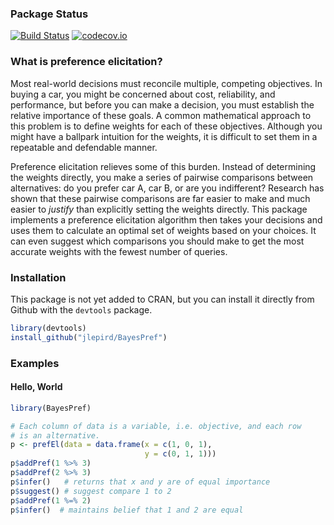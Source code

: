 ### Package Status
[![Build Status](https://travis-ci.org/jlepird/BayesPref.png)](https://travis-ci.org/jlepird/BayesPref)
[![codecov.io](https://codecov.io/gh/jlepird/BayesPref/coverage.svg?branch=master)](https://codecov.io/gh/jlepird/BayesPref?branch=master)

### What is preference elicitation?
Most real-world decisions must reconcile multiple, competing objectives. In buying a car, you might be concerned about cost, reliability, and performance, but before you can make a decision, you must establish the relative importance of these goals. A common mathematical approach to this problem is to define weights for each of these objectives. Although you might have a ballpark intuition for the weights, it is difficult to set them in a repeatable and defendable manner. 

Preference elicitation relieves some of this burden. Instead of determining the weights directly, you make a series of pairwise comparisons between alternatives: do you prefer car A, car B, or are you indifferent? Research has shown that these pairwise comparisons are far easier to make and much easier to *justify* than explicitly setting the weights directly.  This package implements a preference elicitation algorithm then takes your decisions and uses them to calculate an optimal set of weights based on your choices. It can even suggest which comparisons you should make to get the most accurate weights with the fewest number of queries. 

### Installation
This package is not yet added to CRAN, but you can install it directly from Github with the ```devtools``` package. 
```R
library(devtools)
install_github("jlepird/BayesPref")
```

### Examples
#### Hello, World
```R
library(BayesPref)

# Each column of data is a variable, i.e. objective, and each row
# is an alternative.
p <- prefEl(data = data.frame(x = c(1, 0, 1), 
                              y = c(0, 1, 1)))
p$addPref(1 %>% 3)
p$addPref(2 %>% 3)
p$infer()   # returns that x and y are of equal importance
p$suggest() # suggest compare 1 to 2
p$addPref(1 %=% 2)
p$infer()  # maintains belief that 1 and 2 are equal
```

